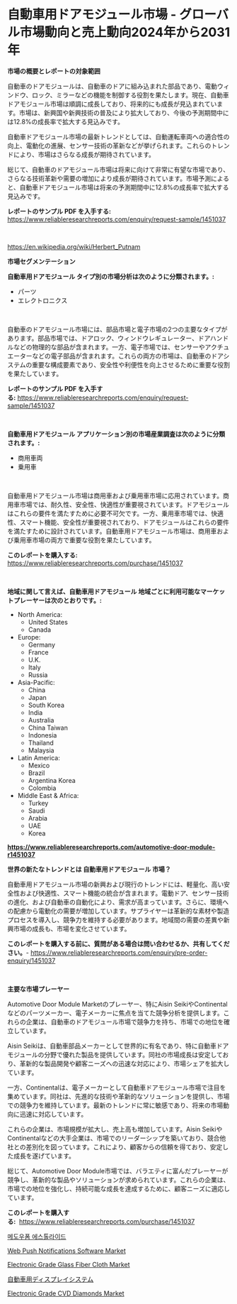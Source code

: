 <p><h1>自動車用ドアモジュール市場 - グローバル市場動向と売上動向2024年から2031年</h1></p><p><strong>市場の概要とレポートの対象範囲</strong></p>
<p><p>自動車のドアモジュールは、自動車のドアに組み込まれた部品であり、電動ウィンドウ、ロック、ミラーなどの機能を制御する役割を果たします。現在、自動車ドアモジュール市場は順調に成長しており、将来的にも成長が見込まれています。市場は、新興国や新興技術の普及により拡大しており、今後の予測期間中には12.8%の成長率で拡大する見込みです。</p><p>自動車ドアモジュール市場の最新トレンドとしては、自動運転車両への適合性の向上、電動化の進展、センサー技術の革新などが挙げられます。これらのトレンドにより、市場はさらなる成長が期待されています。</p><p>総じて、自動車のドアモジュール市場は将来に向けて非常に有望な市場であり、さらなる技術革新や需要の増加により成長が期待されています。市場予測によると、自動車ドアモジュール市場は将来の予測期間中に12.8%の成長率で拡大する見込みです。</p></p>
<p><strong>レポートのサンプル PDF を入手する:</strong> <a href="https://www.reliableresearchreports.com/enquiry/request-sample/1451037">https://www.reliableresearchreports.com/enquiry/request-sample/1451037</a></p>
<p>&nbsp;</p>
<p><a href="https://en.wikipedia.org/wiki/Herbert_Putnam">https://en.wikipedia.org/wiki/Herbert_Putnam</a></p>
<p><strong>市場セグメンテーション</strong></p>
<p><strong>自動車用ドアモジュール タイプ別の市場分析は次のように分類されます。:</strong></p>
<p><ul><li>パーツ</li><li>エレクトロニクス</li></ul></p>
<p>&nbsp;</p>
<p><p>自動車のドアモジュール市場には、部品市場と電子市場の2つの主要なタイプがあります。部品市場では、ドアロック、ウィンドウレギュレーター、ドアハンドルなどの物理的な部品が含まれます。一方、電子市場では、センサーやアクチュエーターなどの電子部品が含まれます。これらの両方の市場は、自動車のドアシステムの重要な構成要素であり、安全性や利便性を向上させるために重要な役割を果たしています。</p></p>
<p><strong>レポートのサンプル PDF を入手する:</strong>&nbsp;<a href="https://www.reliableresearchreports.com/enquiry/request-sample/1451037">https://www.reliableresearchreports.com/enquiry/request-sample/1451037</a></p>
<p>&nbsp;</p>
<p><strong> 自動車用ドアモジュール アプリケーション別の市場産業調査は次のように分類されます。:</strong></p>
<p><ul><li>商用車両</li><li>乗用車</li></ul></p>
<p>&nbsp;</p>
<p><p>自動車用ドアモジュール市場は商用車および乗用車市場に応用されています。商用車市場では、耐久性、安全性、快適性が重要視されています。ドアモジュールはこれらの要件を満たすために必要不可欠です。一方、乗用車市場では、快適性、スマート機能、安全性が重要視されており、ドアモジュールはこれらの要件を満たすために設計されています。自動車用ドアモジュール市場は、商用車および乗用車市場の両方で重要な役割を果たしています。</p></p>
<p><strong>このレポートを購入する:</strong>&nbsp; <a href="https://www.reliableresearchreports.com/purchase/1451037">https://www.reliableresearchreports.com/purchase/1451037</a></p>
<p>&nbsp;</p>
<p><strong>地域に関して言えば、自動車用ドアモジュール 地域ごとに利用可能なマーケットプレーヤーは次のとおりです。:</strong></p>
<p><ul>
    <li>
        North America:
        <ul>
            <li>United States</li>
            <li>Canada</li>
        </ul>
    </li>
    <li>
        Europe:
        <ul>
            <li>Germany</li>
            <li>France</li>
            <li>U.K.</li>
            <li>Italy</li>
            <li>Russia</li>
        </ul>
    </li>
    <li>
        Asia-Pacific:
        <ul>
            <li>China</li>
            <li>Japan</li>
            <li>South Korea</li>
            <li>India</li>
            <li>Australia</li>
            <li>China Taiwan</li>
            <li>Indonesia</li>
            <li>Thailand</li>
            <li>Malaysia</li>
        </ul>
    </li>
    <li>
        Latin America:
        <ul>
            <li>Mexico</li>
            <li>Brazil</li>
            <li>Argentina Korea</li>
            <li>Colombia</li>
        </ul>
    </li>
    <li>
        Middle East & Africa:
        <ul>
            <li>Turkey</li>
            <li>Saudi</li>
            <li>Arabia</li>
            <li>UAE</li>
            <li>Korea</li>
        </ul>
    </li>
    </ul></p>
<p><strong><a href="https://www.reliableresearchreports.com/automotive-door-module-r1451037">https://www.reliableresearchreports.com/automotive-door-module-r1451037</a></strong>&nbsp;</p>
<p><strong>世界の新たなトレンドとは 自動車用ドアモジュール 市場？</strong></p>
<p><p>自動車用ドアモジュール市場の新興および現行のトレンドには、軽量化、高い安全性および快適性、スマート機能の統合が含まれます。電動ドア、センサー技術の進化、および自動車の自動化により、需求が高まっています。さらに、環境への配慮から電動化の需要が増加しています。サプライヤーは革新的な素材や製造プロセスを導入し、競争力を維持する必要があります。地域間の需要の差異や新興市場の成長も、市場を変化させています。</p></p>
<p><strong>このレポートを購入する前に、質問がある場合は問い合わせるか、共有してください。</strong>- <a href="https://www.reliableresearchreports.com/enquiry/pre-order-enquiry/1451037">https://www.reliableresearchreports.com/enquiry/pre-order-enquiry/1451037</a></p>
<p>&nbsp;</p>
<p><strong>主要な市場プレーヤー</strong></p>
<p><p>Automotive Door Module Marketのプレーヤー、特にAisin SeikiやContinentalなどのパーツメーカー、電子メーカーに焦点を当てた競争分析を提供します。これらの企業は、自動車のドアモジュール市場で競争力を持ち、市場での地位を確立しています。</p><p>Aisin Seikiは、自動車部品メーカーとして世界的に有名であり、特に自動車ドアモジュールの分野で優れた製品を提供しています。同社の市場成長は安定しており、革新的な製品開発や顧客ニーズへの迅速な対応により、市場シェアを拡大しています。</p><p>一方、Continentalは、電子メーカーとして自動車ドアモジュール市場で注目を集めています。同社は、先進的な技術や革新的なソリューションを提供し、市場での競争力を維持しています。最新のトレンドに常に敏感であり、将来の市場動向に迅速に対応しています。</p><p>これらの企業は、市場規模が拡大し、売上高も増加しています。Aisin SeikiやContinentalなどの大手企業は、市場でのリーダーシップを築いており、競合他社との差別化を図っています。これにより、顧客からの信頼を得ており、安定した成長を遂げています。</p><p>総じて、Automotive Door Module市場では、バラエティに富んだプレーヤーが競争し、革新的な製品やソリューションが求められています。これらの企業は、市場での地位を強化し、持続可能な成長を達成するために、顧客ニーズに適応しています。</p></p>
<p><strong>このレポートを購入する:</strong>&nbsp;&nbsp;<a href="https://www.reliableresearchreports.com/purchase/1451037">https://www.reliableresearchreports.com/purchase/1451037</a></p>
<p><p><a href="https://github.com/LuckeyCorbin/Market-Research-Report-List-2/blob/main/913913128225.md">메도우폼 에스톨라이드</a></p><p><a href="https://issuu.com/reportprime-2/docs/web-push-notifications-software-market-size-2030.p">Web Push Notifications Software Market</a></p><p><a href="https://github.com/GaryrankliznmwoXff/Market-Research-Report-List-1/blob/main/electronic-grade-glass-fiber-cloth-market.md">Electronic Grade Glass Fiber Cloth Market</a></p><p><a href="https://github.com/TerrellConn/Market-Research-Report-List-2/blob/main/854323720683.md">自動車用ディスプレイシステム</a></p><p><a href="https://github.com/polesdua1/Market-Research-Report-List-1/blob/main/electronic-grade-cvd-diamonds-market.md">Electronic Grade CVD Diamonds Market</a></p></p>